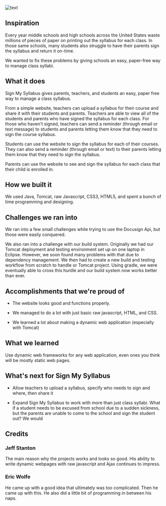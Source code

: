 ![text](https://i.imgur.com/vndrtxy.jpg)

## Inspiration

Every year middle schools and high schools across the United States waste millions of pieces of paper on printing out the syllabus for each class. In those same schools, many students also struggle to have their parents sign the syllabus and return it on-time.

We wanted to fix these problems by giving schools an easy, paper-free way to manage class syllabi.

## What it does

Sign My Syllabus gives parents, teachers, and students an easy, paper free way to manage a class syllabus.

From a simple website, teachers can upload a syllabus for their course and share it with their students and parents. Teachers are able to view all of the students and parents who have signed the syllabus for each class. For those who haven't signed, teachers can send a reminder (through email or text message) to students and parents letting them know that they need to sign the course syllabus.

Students can use the website to sign the syllabus for each of their courses. They can also send a reminder (through email or text) to their parents letting them know that they need to sign the syllabus.

Parents can use the website to see and sign the syllabus for each class that their child is enrolled in.

## How we built it

We used Java, Tomcat, raw Javascript, CSS3, HTML5, and spent a bunch of time programming and designing.

## Challenges we ran into

We ran into a few small challenges while trying to use the Docusign Api, but those were easily conquered.

We also ran into a challenge with our build system. Originally we had our Tomcat deployment and testing environment set up on one laptop in Eclipse. However, we soon found many problems with that due to dependency management. We then had to create a new build and testing workflow from scratch to handle or Tomcat project. Using gradle, we were eventually able to cross this hurdle and our build system now works better than ever.

## Accomplishments that we're proud of

* The website looks good and functions properly.

* We managed to do a lot with just basic raw javascript, HTML, and CSS.

* We learned a lot about making a dynamic web application (especially with Tomcat)

## What we learned

Use dynamic web frameworks for any web application, even ones you think will be mostly static web pages.

## What's next for Sign My Syllabus

* Allow teachers to upload a syllabus, specify who needs to sign and where, then share it

* Expand Sign My Syllabus to work with more than just class syllabi. What if a student needs to be excused from school due to a sudden sickness, but the parents are unable to come to the school and sign the student out? We would

## Credits

### Jeff Stanton

The main reason why the projects works and looks so good. His ability to write dynamic webpages with raw javascript and Ajax continues to impress.

### Eric Wolfe

He came up with a good idea that ultimately was too complicated. Then he came up with this. He also did a little bit of programming in between his naps.
